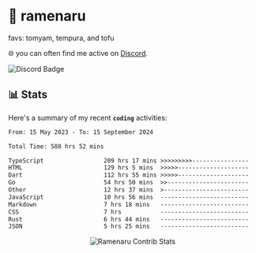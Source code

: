 # 🍜 ramenaru
favs: tomyam, tempura, and tofu

🌐 you can often find me active on [Discord](https://discordapp.com/users/503291004200157185).

![Discord Badge](https://dcbadge.vercel.app/api/shield/503291004200157185)

## 📊 Stats

Here's a summary of my recent **`coding`** activities:

<!--START_SECTION:waka-->

```txt
From: 15 May 2023 - To: 15 September 2024

Total Time: 588 hrs 52 mins

TypeScript                 209 hrs 17 mins >>>>>>>>>----------------   35.54 %
HTML                       129 hrs 5 mins  >>>>>--------------------   21.92 %
Dart                       112 hrs 55 mins >>>>>--------------------   19.18 %
Go                         54 hrs 50 mins  >>-----------------------   09.31 %
Other                      12 hrs 37 mins  >------------------------   02.14 %
JavaScript                 10 hrs 56 mins  -------------------------   01.86 %
Markdown                   7 hrs 18 mins   -------------------------   01.24 %
CSS                        7 hrs           -------------------------   01.19 %
Rust                       6 hrs 44 mins   -------------------------   01.14 %
JSON                       5 hrs 25 mins   -------------------------   00.92 %
```

<!--END_SECTION:waka-->

<div style="text-align: center;">
   <img align="center" src="https://github-readme-streak-stats.herokuapp.com/?user=Ramenaru&theme=dark&card_width=520" alt="Ramenaru Contrib Stats" />
</div>

